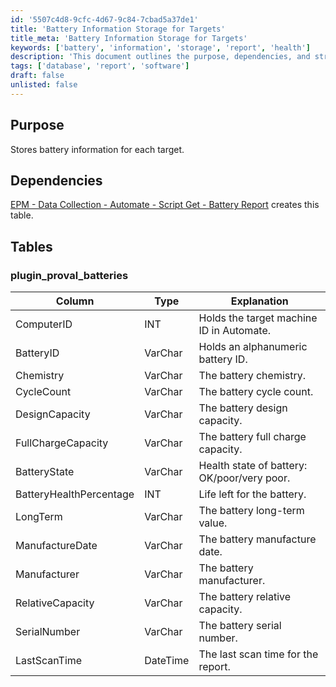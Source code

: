 ```yaml
---
id: '5507c4d8-9cfc-4d67-9c84-7cbad5a37de1'
title: 'Battery Information Storage for Targets'
title_meta: 'Battery Information Storage for Targets'
keywords: ['battery', 'information', 'storage', 'report', 'health']
description: 'This document outlines the purpose, dependencies, and structure of the Battery Information Storage for each target machine in ConnectWise Automate. It details the necessary table and its columns for storing battery-related data, including health state, capacity, and manufacturer information.'
tags: ['database', 'report', 'software']
draft: false
unlisted: false
---
```


## Purpose

Stores battery information for each target.

## Dependencies

[EPM - Data Collection - Automate - Script Get - Battery Report](<../scripts/EPM - Data Collection - Automate - Script Get - Battery Report.md>) creates this table.

## Tables

### plugin_proval_batteries

| Column                     | Type      | Explanation                                         |
|---------------------------|-----------|-----------------------------------------------------|
| ComputerID                | INT       | Holds the target machine ID in Automate.            |
| BatteryID                 | VarChar   | Holds an alphanumeric battery ID.                   |
| Chemistry                 | VarChar   | The battery chemistry.                               |
| CycleCount                | VarChar   | The battery cycle count.                             |
| DesignCapacity            | VarChar   | The battery design capacity.                         |
| FullChargeCapacity        | VarChar   | The battery full charge capacity.                   |
| BatteryState              | VarChar   | Health state of battery: OK/poor/very poor.        |
| BatteryHealthPercentage    | INT       | Life left for the battery.                          |
| LongTerm                  | VarChar   | The battery long-term value.                        |
| ManufactureDate           | VarChar   | The battery manufacture date.                       |
| Manufacturer              | VarChar   | The battery manufacturer.                           |
| RelativeCapacity          | VarChar   | The battery relative capacity.                       |
| SerialNumber              | VarChar   | The battery serial number.                          |
| LastScanTime              | DateTime  | The last scan time for the report.                 |

